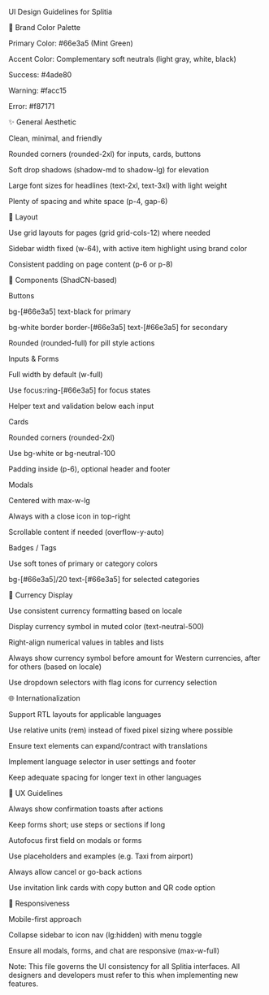 UI Design Guidelines for Splitia

🎨 Brand Color Palette

Primary Color: #66e3a5 (Mint Green)

Accent Color: Complementary soft neutrals (light gray, white, black)

Success: #4ade80

Warning: #facc15

Error: #f87171

✨ General Aesthetic

Clean, minimal, and friendly

Rounded corners (rounded-2xl) for inputs, cards, buttons

Soft drop shadows (shadow-md to shadow-lg) for elevation

Large font sizes for headlines (text-2xl, text-3xl) with light weight

Plenty of spacing and white space (p-4, gap-6)

🧱 Layout

Use grid layouts for pages (grid grid-cols-12) where needed

Sidebar width fixed (w-64), with active item highlight using brand color

Consistent padding on page content (p-6 or p-8)

🧩 Components (ShadCN-based)

Buttons

bg-[#66e3a5] text-black for primary

bg-white border border-[#66e3a5] text-[#66e3a5] for secondary

Rounded (rounded-full) for pill style actions

Inputs & Forms

Full width by default (w-full)

Use focus:ring-[#66e3a5] for focus states

Helper text and validation below each input

Cards

Rounded corners (rounded-2xl)

Use bg-white or bg-neutral-100

Padding inside (p-6), optional header and footer

Modals

Centered with max-w-lg

Always with a close icon in top-right

Scrollable content if needed (overflow-y-auto)

Badges / Tags

Use soft tones of primary or category colors

bg-[#66e3a5]/20 text-[#66e3a5] for selected categories

💱 Currency Display

Use consistent currency formatting based on locale

Display currency symbol in muted color (text-neutral-500)

Right-align numerical values in tables and lists

Always show currency symbol before amount for Western currencies, after for others (based on locale)

Use dropdown selectors with flag icons for currency selection

🌐 Internationalization

Support RTL layouts for applicable languages

Use relative units (rem) instead of fixed pixel sizing where possible

Ensure text elements can expand/contract with translations

Implement language selector in user settings and footer

Keep adequate spacing for longer text in other languages

🧠 UX Guidelines

Always show confirmation toasts after actions

Keep forms short; use steps or sections if long

Autofocus first field on modals or forms

Use placeholders and examples (e.g. Taxi from airport)

Always allow cancel or go-back actions

Use invitation link cards with copy button and QR code option

📱 Responsiveness

Mobile-first approach

Collapse sidebar to icon nav (lg:hidden) with menu toggle

Ensure all modals, forms, and chat are responsive (max-w-full)

Note: This file governs the UI consistency for all Splitia interfaces. All designers and developers must refer to this when implementing new features.